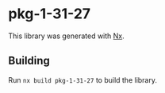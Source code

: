 # pkg-1-31-27

This library was generated with [Nx](https://nx.dev).

## Building

Run `nx build pkg-1-31-27` to build the library.
